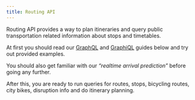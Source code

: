 ```yaml
---
title: Routing API
---
```

Routing API provides a way to plan itineraries and query public transportation related
information about stops and timetables.

At first you should read our [GraphQL](./0-graphql/) and [GraphiQL](./1-graphiql/) guides below and try out provided examples.

You should also get familiar with our *“realtime arrival prediction”* before going any further.

After this, you are ready to run queries for routes, stops, bicycling routes, city bikes, disruption info and do itinerary planning.
